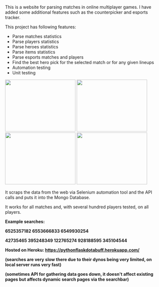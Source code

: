 This is a website for parsing matches in online multiplayer games. I have added some additional features such as the counterpicker and esports tracker.

This project has following features:
    <ul>
        <li>Parse matches statistics</li>
        <li>Parse players statistics</li>
        <li>Parse heroes statistics</li>
        <li>Parse items statistics</li>
        <li>Parse esports matches and players</li>
        <li>Find the best hero pick for the selected match or for any given lineups</li>
        <li>Automation testing</li>
        <li>Unit testing
    </ul>

<img src = "https://user-images.githubusercontent.com/74912567/167113490-31fe10b4-4e7e-48b9-be7d-ab8af1c3d9a6.png" width = "230" height = "170">
<img src = "https://user-images.githubusercontent.com/74912567/167114403-decf581d-3e8c-4184-a020-16ca66d30f08.png" width = "230" height = "170">
<img src = "https://user-images.githubusercontent.com/74912567/167114613-f3f1ab2d-1500-452f-b263-e46a85ea6583.png" width = "230" height = "170">
<img src = "https://user-images.githubusercontent.com/74912567/167114772-0a3ee688-c335-46e7-b23f-86c7a1261e4f.png" width = "230" height = "170">

It scraps the data from the web via Selenium automation tool and the API calls and puts it into the Mongo Database.

It works for all matches and, with several hundred players tested, on all players.

<b>Example searches:<b>

6525357182
6553666833
6549930254

42735465
395248349
122765274
928188595
345104544


Hosted on Heroku: <a href = "https://pythonflaskdotabuff.herokuapp.com/">https://pythonflaskdotabuff.herokuapp.com/</a>

(searches are very slow there due to their dynos being very limited, on local server runs very fast)

(sometimes API for gathering data goes down, it doesn't affect existing pages but affects dynamic search pages via the searchbar)
